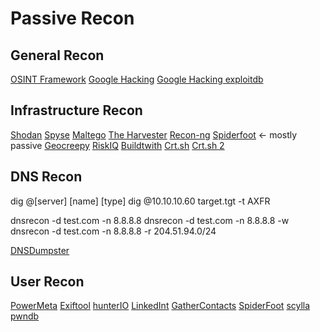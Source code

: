 # Passive Recon

## General Recon
[OSINT Framework](https://osintframework.com/)
[Google Hacking](https://en.wikipedia.org/wiki/Google_hacking)
[Google Hacking exploitdb](https://www.exploit-db.com/google-hacking-database)

## Infrastructure Recon
[Shodan](https://www.shodan.io/)
[Spyse](https://spyse.com/)
[Maltego](https://www.maltego.com/?utm_source=paterva.com&utm_medium=referral&utm_campaign=301)
[The Harvester](https://github.com/laramies/theHarvester)
[Recon-ng](https://github.com/lanmaster53/recon-ng)
[Spiderfoot](https://www.spiderfoot.net) <- mostly passive
[Geocreepy](https://www.geocreepy.com/)
[RiskIQ](https://community.riskiq.com/home)
[Buildtwith](https://builtwith.com/)
[Crt.sh](https://github.com/tdubs/crt.sh)
[Crt.sh 2](https://crt.sh/)

## DNS Recon
dig @[server] [name] [type]
dig @10.10.10.60 target.tgt -t AXFR

dnsrecon -d test.com -n 8.8.8.8
dnsrecon -d test.com -n 8.8.8.8 -w
dnsrecon -d test.com -n 8.8.8.8 -r 204.51.94.0/24


[DNSDumpster](https://dnsdumpster.com/)

## User Recon
[PowerMeta](https://github.com/dafthack/PowerMeta)
[Exiftool](https://exiftool.org/)
[hunterIO](https://hunter.io/)
[LinkedInt](https://github.com/vysecurity/LinkedInt)
[GatherContacts](https://github.com/clr2of8/GatherContacts)
[SpiderFoot](https://github.com/smicallef/spiderfoot)
[scylla](https://scylla.so/)
[pwndb](https://pwndb2am4tzkvold.onion.ws/)